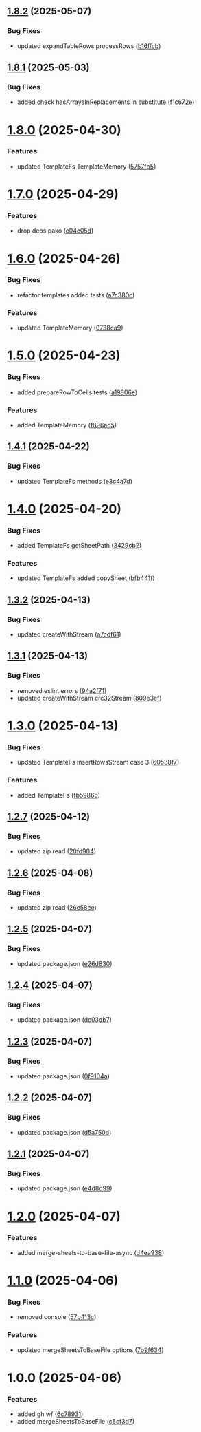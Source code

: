 ## [1.8.2](https://github.com/JS-AK/excel-toolbox/compare/v1.8.1...v1.8.2) (2025-05-07)


### Bug Fixes

* updated expandTableRows processRows ([b16ffcb](https://github.com/JS-AK/excel-toolbox/commit/b16ffcbcf781226f5f4311e1cf8b6a1fc583232b))

## [1.8.1](https://github.com/JS-AK/excel-toolbox/compare/v1.8.0...v1.8.1) (2025-05-03)


### Bug Fixes

* added check hasArraysInReplacements in substitute ([f1c672e](https://github.com/JS-AK/excel-toolbox/commit/f1c672e9c7ab135c6dbbd65ca302dd9a507dc4cf))

# [1.8.0](https://github.com/JS-AK/excel-toolbox/compare/v1.7.0...v1.8.0) (2025-04-30)


### Features

* updated TemplateFs TemplateMemory ([5757fb5](https://github.com/JS-AK/excel-toolbox/commit/5757fb559b5fbe69e1b39e16ef420449c6ac854c))

# [1.7.0](https://github.com/JS-AK/excel-toolbox/compare/v1.6.0...v1.7.0) (2025-04-29)


### Features

* drop deps pako ([e04c05d](https://github.com/JS-AK/excel-toolbox/commit/e04c05dd51c045392c6adb27caab7c4ef3bc0406))

# [1.6.0](https://github.com/JS-AK/excel-toolbox/compare/v1.5.0...v1.6.0) (2025-04-26)


### Bug Fixes

* refactor templates added tests ([a7c380c](https://github.com/JS-AK/excel-toolbox/commit/a7c380ce8299f0b67084b646ea5a972eed0cf56a))


### Features

* updated TemplateMemory ([0738ca9](https://github.com/JS-AK/excel-toolbox/commit/0738ca9f089a5ecdf748ebe82795623e250af17e))

# [1.5.0](https://github.com/JS-AK/excel-toolbox/compare/v1.4.1...v1.5.0) (2025-04-23)


### Bug Fixes

* added prepareRowToCells tests ([a19806e](https://github.com/JS-AK/excel-toolbox/commit/a19806eb97bfd0778e2adcc2d99dc1363328d12f))


### Features

* added TemplateMemory ([f896ad5](https://github.com/JS-AK/excel-toolbox/commit/f896ad5786a52c3c7ecf8530c0f34759811d9917))

## [1.4.1](https://github.com/JS-AK/excel-toolbox/compare/v1.4.0...v1.4.1) (2025-04-22)


### Bug Fixes

* updated TemplateFs methods ([e3c4a7d](https://github.com/JS-AK/excel-toolbox/commit/e3c4a7da485354af88e852ada6982c7a166f8efd))

# [1.4.0](https://github.com/JS-AK/excel-toolbox/compare/v1.3.2...v1.4.0) (2025-04-20)


### Bug Fixes

* added TemplateFs getSheetPath ([3429cb2](https://github.com/JS-AK/excel-toolbox/commit/3429cb205800373445d4aa903397ecca305aa04b))


### Features

* updated TemplateFs added copySheet ([bfb441f](https://github.com/JS-AK/excel-toolbox/commit/bfb441f90ef0cc011892ed2f772b4e081a100917))

## [1.3.2](https://github.com/JS-AK/excel-toolbox/compare/v1.3.1...v1.3.2) (2025-04-13)


### Bug Fixes

* updated createWithStream ([a7cdf61](https://github.com/JS-AK/excel-toolbox/commit/a7cdf616a890edfc5e0a90ddfa2f716d1152b91a))

## [1.3.1](https://github.com/JS-AK/excel-toolbox/compare/v1.3.0...v1.3.1) (2025-04-13)


### Bug Fixes

* removed eslint errors ([94a2f71](https://github.com/JS-AK/excel-toolbox/commit/94a2f71b3cf4147d22ae98dccb95c9259df4e1da))
* updated createWithStream crc32Stream ([809e3ef](https://github.com/JS-AK/excel-toolbox/commit/809e3ef673c6d57bccd723e9496c2c841644feaf))

# [1.3.0](https://github.com/JS-AK/excel-toolbox/compare/v1.2.7...v1.3.0) (2025-04-13)


### Bug Fixes

* updated TemplateFs insertRowsStream case 3 ([60538f7](https://github.com/JS-AK/excel-toolbox/commit/60538f7278e39a52557b049abc86ec8ebf0b8379))


### Features

* added TemplateFs ([fb59865](https://github.com/JS-AK/excel-toolbox/commit/fb59865864bb129b2f9435559812b8e7cdd445a6))

## [1.2.7](https://github.com/JS-AK/excel-toolbox/compare/v1.2.6...v1.2.7) (2025-04-12)


### Bug Fixes

* updated zip read ([20fd904](https://github.com/JS-AK/excel-toolbox/commit/20fd904eb1a917769964f07af4f575c035f43379))

## [1.2.6](https://github.com/JS-AK/excel-toolbox/compare/v1.2.5...v1.2.6) (2025-04-08)


### Bug Fixes

* updated zip read ([26e58ee](https://github.com/JS-AK/excel-toolbox/commit/26e58eea0fb1cc8ca6fb407954c5452a018ed24e))

## [1.2.5](https://github.com/JS-AK/excel-toolbox/compare/v1.2.4...v1.2.5) (2025-04-07)


### Bug Fixes

* updated package.json ([e26d830](https://github.com/JS-AK/excel-toolbox/commit/e26d83001b20c61bc464ceb73b401e32bcb30f9d))

## [1.2.4](https://github.com/JS-AK/excel-toolbox/compare/v1.2.3...v1.2.4) (2025-04-07)


### Bug Fixes

* updated package.json ([dc03db7](https://github.com/JS-AK/excel-toolbox/commit/dc03db7f4b198145c6e6c67365f3f411e94b6f69))

## [1.2.3](https://github.com/JS-AK/excel-toolbox/compare/v1.2.2...v1.2.3) (2025-04-07)


### Bug Fixes

* updated package.json ([0f9104a](https://github.com/JS-AK/excel-toolbox/commit/0f9104a4cfebb6968b21a1b2a97b53d831ed1f93))

## [1.2.2](https://github.com/JS-AK/excel-toolbox/compare/v1.2.1...v1.2.2) (2025-04-07)


### Bug Fixes

* updated package.json ([d5a750d](https://github.com/JS-AK/excel-toolbox/commit/d5a750d642df7ca5240635f96479b7035366c491))

## [1.2.1](https://github.com/JS-AK/excel-toolbox/compare/v1.2.0...v1.2.1) (2025-04-07)


### Bug Fixes

* updated package.json ([e4d8d99](https://github.com/JS-AK/excel-toolbox/commit/e4d8d9920f4aff49b9b240bc10fb664ed8f4d13c))

# [1.2.0](https://github.com/JS-AK/excel-toolbox/compare/v1.1.0...v1.2.0) (2025-04-07)


### Features

* added merge-sheets-to-base-file-async ([d4ea938](https://github.com/JS-AK/excel-toolbox/commit/d4ea93826950bc9b10080ad7fcf8441ceef46aed))

# [1.1.0](https://github.com/JS-AK/excel-toolbox/compare/v1.0.0...v1.1.0) (2025-04-06)


### Bug Fixes

* removed console ([57b413c](https://github.com/JS-AK/excel-toolbox/commit/57b413c318152322683f1f56c59cab4bfcbe81a1))


### Features

* updated mergeSheetsToBaseFile options ([7b9f634](https://github.com/JS-AK/excel-toolbox/commit/7b9f634920471a1f295f8d310dc560369945b496))

# 1.0.0 (2025-04-06)


### Features

* added gh wf ([6c78931](https://github.com/JS-AK/excel-toolbox/commit/6c789317fb75c2f2b1d6e17326ac334a161aeec8))
* added mergeSheetsToBaseFile ([c5cf3d7](https://github.com/JS-AK/excel-toolbox/commit/c5cf3d7c959763c32f7848d67205f2d9de5e8a70))
